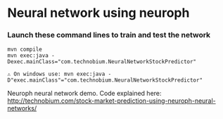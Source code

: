 # Neural network using neuroph

### Launch these command lines to train and test the network

```
mvn compile
mvn exec:java -Dexec.mainClass="com.technobium.NeuralNetworkStockPredictor"

⚠️ On windows use: mvn exec:java -D"exec.mainClass"="com.technobium.NeuralNetworkStockPredictor"
```

Neuroph neural network demo. Code explained here:
http://technobium.com/stock-market-prediction-using-neuroph-neural-networks/
